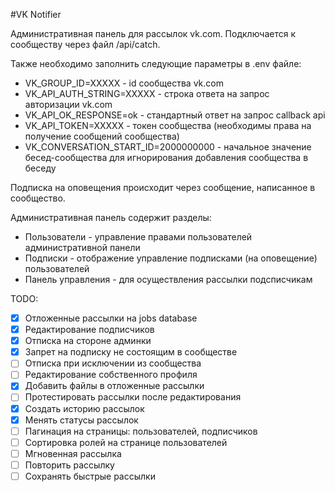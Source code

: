 #VK Notifier

Административная панель для рассылок vk.com. Подключается к сообществу через файл /api/catch.

Также необходимо заполнить следующие параметры в .env файле:
- VK_GROUP_ID=XXXXX - id сообщества vk.com
- VK_API_AUTH_STRING=XXXXX - строка ответа на запрос авторизации vk.com
- VK_API_OK_RESPONSE=ok - стандартный ответ на запрос callback api
- VK_API_TOKEN=XXXXX - токен сообщества (необходимы права на получение сообщений сообщества)
- VK_CONVERSATION_START_ID=2000000000 - начальное значение бесед-сообщества для игнорирования добавления сообщества в беседу

Подписка на оповещения происходит через сообщение, написанное в сообщество.

Административная панель содержит разделы:
- Пользователи - управление правами пользователей административной панели
- Подписки - отображение управление подписками (на оповещение) пользователей 
- Панель управления - для осуществления рассылки подсписчикам

TODO:
- [x] Отложенные рассылки на jobs database
- [x] Редактирование подписчиков
- [x] Отписка на стороне админки
- [x] Запрет на подписку не состоящим в сообществе
- [ ] Отписка при исключении из сообщества
- [ ] Редактирование собственного профиля
- [x] Добавить файлы в отложенные рассылки
- [ ] Протестировать рассылки после редактирования
- [x] Создать историю рассылок
- [x] Менять статусы рассылок
- [ ] Пагинация на страницы: пользователей, подписчиков
- [ ] Сортировка ролей на странице пользователей
- [ ] Мгновенная рассылка
- [ ] Повторить рассылку
- [ ] Сохранять быстрые рассылки

